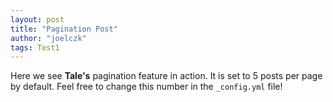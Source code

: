 ```yaml
---
layout: post
title: "Pagination Post"
author: "joelczk"
tags: Test1
---
```


Here we see **Tale's** pagination feature in action. It is set to 5 posts per page by default. Feel free to change this number in the `_config.yml` file!
